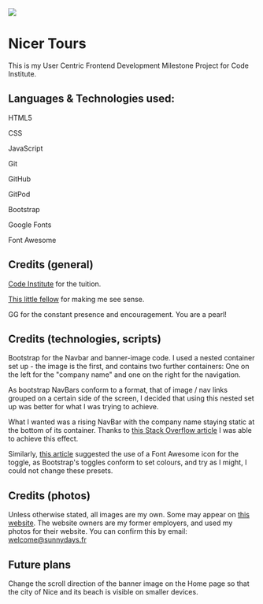 <img src="https://codeinstitute.s3.amazonaws.com/fullstack/ci_logo_small.png" style="margin: 0;">

# Nicer Tours

This is my User Centric Frontend Development Milestone Project for Code Institute.

## Languages & Technologies used:

HTML5

CSS

JavaScript

Git

GitHub

GitPod

Bootstrap

Google Fonts

Font Awesome

## Credits (general)

[Code Institute](https://codeinstitute.net/) for the tuition.

[This little fellow](https://www.sciencephoto.com/media/1008843/view/colorectal-cancer-cell-sem) for making me see sense.

GG for the constant presence and encouragement. You are a pearl!


## Credits (technologies, scripts)

Bootstrap for the Navbar and banner-image code. 
I used a nested container set up - the image is the first, and contains two further containers: 
One on the left for the "company name" and one on the right for the navigation.

As bootstrap NavBars conform to a format, that of image / nav links grouped on a certain side of the screen, 
I decided that using this nested set up was better for what I was trying to achieve.

What I wanted was a rising NavBar with the company name staying static at the bottom of its container.
Thanks to [this Stack Overflow article](https://stackoverflow.com/questions/5288336/put-text-at-bottom-of-div) 
I was able to achieve this effect.

Similarly, [this article](https://stackoverflow.com/questions/42586729/bootstrap-4-change-hamburger-toggler-color) 
suggested the use of a Font Awesome icon for the toggle, as Bootstrap's toggles conform to set colours, 
and try as I might, I could not change these presets.

## Credits (photos)

Unless otherwise stated, all images are my own. Some may appear on [this website](https://www.sunnydaysnice.com). 
The website owners are my former employers, and used my photos for their website.
You can confirm this by email: welcome@sunnydays.fr 

## Future plans

Change the scroll direction of the banner image on the Home page so that the city of Nice and its beach is visible on smaller devices.